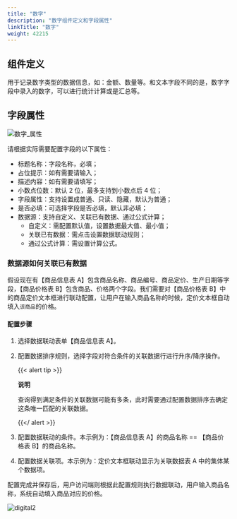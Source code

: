 ```yaml
---
title: "数字"
description: "数字组件定义和字段属性"
linkTitle: "数字"
weight: 42215
---
```


## 组件定义

用于记录数字类型的数据信息，如：金额、数量等。和文本字段不同的是，数字字段中录入的数字，可以进行统计计算或是汇总等。

## 字段属性

![数字_属性](/images/manual/component/数字_属性.png)

请根据实际需要配置字段的以下属性：

- 标题名称：字段名称，必填；
- 占位提示：如有需要请输入；
- 描述内容：如有需要请填写；
- 小数点位数：默认 2 位，最多支持到小数点后 4 位；
- 字段属性：支持设置成普通、只读、隐藏，默认为普通；
- 是否必填：可选择字段是否必填，默认非必填；
- 数据源：支持自定义、关联已有数据、通过公式计算；
  - 自定义：需配置默认值，设置数据最大值、最小值；
  - 关联已有数据：需点击设置数据联动规则；
  - 通过公式计算：需设置计算公式。

  

### 数据源如何关联已有数据

假设现在有【商品信息表 A】包含商品名称、商品编号、商品定价、生产日期等字段，【商品价格表 B】包含商品、价格两个字段。我们需要对【商品价格表 B】中的商品定价文本框进行联动配置，让用户在输入商品名称的时候，定价文本框自动填入`该商品`的价格。

#### 配置步骤

1. 选择数据联动表单【商品信息表 A】。

2. 配置数据排序规则，选择字段对符合条件的关联数据行进行升序/降序操作。

   {{< alert tip >}}

   **说明**

   查询得到满足条件的关联数据可能有多条，此时需要通过配置数据排序去确定这条唯一匹配的关联数据。

   {{</ alert >}}

3. 配置数据联动的条件。本示例为：【商品信息表 A】的商品名称 == 【商品价格表 B】的商品名称。

4. 配置数据关联项。本示例为：定价文本框联动显示为关联数据表 A 中的集体某个数据项。

配置完成并保存后，用户访问端则根据此配置规则执行数据联动，用户输入商品名称，系统自动填入商品对应的价格。

![digital2](/images/manual/component/digital2.jpeg)
